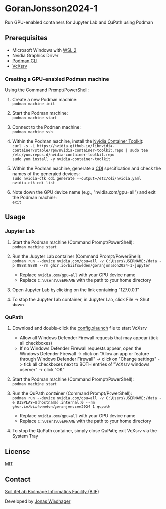 # GoranJonsson2024-1

Run GPU-enabled containers for Jupyter Lab and QuPath using Podman

## Prerequisites

- Microsoft Windows with [WSL 2](https://learn.microsoft.com/en-us/windows/wsl/install)
- Nvidia Graphics Driver
- [Podman CLI](https://podman.io)
- [VcXsrv](https://sourceforge.net/projects/vcxsrv/)

### Creating a GPU-enabled Podman machine

Using the Command Prompt/PowerShell:

1. Create a new Podman machine:  
    `podman machine init`

2. Start the Podman machine:  
    `podman machine start`

3. Connect to the Podman machine:  
    `podman machine ssh`

4. Within the Podman machine, install the [Nvidia Container Toolkit](https://docs.nvidia.com/datacenter/cloud-native/container-toolkit/latest/install-guide.html):  
    `curl -s -L https://nvidia.github.io/libnvidia-container/stable/rpm/nvidia-container-toolkit.repo | sudo tee /etc/yum.repos.d/nvidia-container-toolkit.repo`  
    `sudo yum install -y nvidia-container-toolkit`

5. Within the Podman machine, generate a [CDI](https://docs.nvidia.com/datacenter/cloud-native/container-toolkit/latest/cdi-support.html) specification and check the names of the generated devices:  
    `sudo nvidia-ctk cdi generate --output=/etc/cdi/nvidia.yaml`  
    `nvidia-ctk cdi list`
6. Note down the GPU device name (e.g., "nvidia.com/gpu=all") and exit the Podman machine:  
    `exit`

## Usage

### Jupyter Lab

1. Start the Podman machine (Command Prompt/PowerShell):  
    `podman machine start`

2. Run the Jupyter Lab container (Command Prompt/PowerShell):  
    `podman run --device nvidia.com/gpu=all -v C:\Users\USERNAME:/data -p 8888:8888 --rm ghcr.io/biifsweden/goranjonsson2024-1-jupyter`
    - Replace `nvidia.com/gpu=all` with your GPU device name
    - Replace `C:\Users\USERNAME` with the path to your home directory

3. Open Jupyter Lab by clicking on the link containing "127.0.0.1"

4. To stop the Jupyter Lab container, in Jupyter Lab, click File -> Shut down

### QuPath

1. Download and double-click the [config.xlaunch](config.xlaunch) file to start VcXsrv
    - Allow all Windows Defender Firewall requests that may appear (tick all checkboxes)
    - If no Windows Defender Firewall requests appear, open the Windows Defender Firewall -> click on "Allow an app or feature through Windows Defender Firewall" -> click on "Change settings" -> tick all checkboxes next to BOTH entries of "VcXsrv windows xserver" -> click "OK"

2. Start the Podman machine (Command Prompt/PowerShell):  
    `podman machine start`

3. Run the QuPath container (Command Prompt/PowerShell):  
    `podman run --device nvidia.com/gpu=all -v C:\Users\USERNAME:/data -e DISPLAY=$(hostname).internal:0 --rm ghcr.io/biifsweden/goranjonsson2024-1-qupath`
    - Replace `nvidia.com/gpu=all` with your GPU device name
    - Replace `C:\Users\USERNAME` with the path to your home directory

4. To stop the QuPath container, simply close QuPath; exit VcXsrv via the System Tray

## License

[MIT](LICENSE)

## Contact

[SciLifeLab BioImage Informatics Facility (BIIF)](https://www.scilifelab.se/units/bioimage-informatics/)

Developed by [Jonas Windhager](mailto:jonas.windhager@scilifelab.se)
